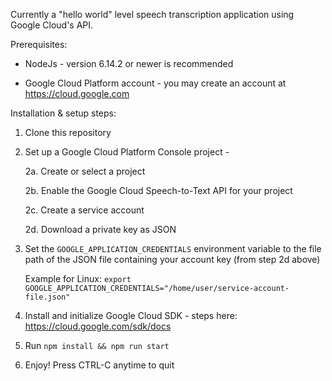 Currently a "hello world" level speech transcription application using Google Cloud's API.


Prerequisites:

* NodeJs - version 6.14.2 or newer is recommended

* Google Cloud Platform account - you may create an account at https://cloud.google.com


Installation & setup steps:

1. Clone this repository

2. Set up a Google Cloud Platform Console project -

    2a. Create or select a project

    2b. Enable the Google Cloud Speech-to-Text API for your project

    2c. Create a service account

    2d. Download a private key as JSON

3. Set the `GOOGLE_APPLICATION_CREDENTIALS` environment variable to the file path of the JSON file containing your account key (from step 2d above)

    Example for Linux: `export GOOGLE_APPLICATION_CREDENTIALS="/home/user/service-account-file.json"`

4. Install and initialize Google Cloud SDK - steps here: https://cloud.google.com/sdk/docs

5. Run `npm install && npm run start`

6. Enjoy! Press CTRL-C anytime to quit
